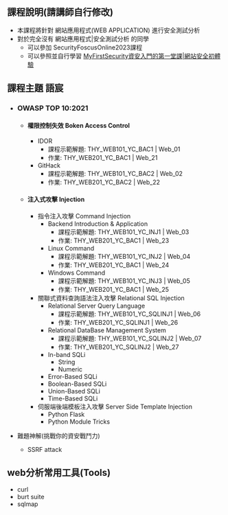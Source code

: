 
## 課程說明(請講師自行修改)
- 本課程將針對 網站應用程式(WEB APPLICATION) 進行安全測試分析
- 對於完全沒有 網站應用程式|安全測試分析 的同學
  - 可以參加 SecurityFoscusOnline2023課程
  - 可以參照並自行學習 [MyFirstSecurity資安入門的第一堂課|網站安全初體驗](https://github.com/MyFirstSecurity2020/20230301)

## 課程主題 語宸 
- ### OWASP TOP 10:2021
  - #### 權限控制失效 Boken Access Control
    - IDOR
        - 課程示範解題: THY_WEB101_YC_BAC1 | Web_01
        - 作業: THY_WEB201_YC_BAC1 | Web_21
    - GitHack
        - 課程示範解題: THY_WEB101_YC_BAC2 | Web_02
        - 作業: THY_WEB201_YC_BAC2 | Web_22
  - #### 注入式攻擊 Injection
    - 指令注入攻擊 Command Injection
      - Backend Introduction & Application
        - 課程示範解題: THY_WEB101_YC_INJ1 | Web_03
        - 作業: THY_WEB201_YC_BAC1 | Web_23
      - Linux Command
        - 課程示範解題: THY_WEB101_YC_INJ2 | Web_04
        - 作業: THY_WEB201_YC_BAC1 | Web_24
      - Windows Command
        - 課程示範解題: THY_WEB101_YC_INJ3 | Web_05
        - 作業: THY_WEB201_YC_BAC1 | Web_25
    - 關聯式資料查詢語法注入攻擊 Relational SQL Injection
      - Relational Server Query Language
        - 課程示範解題: THY_WEB101_YC_SQLINJ1 | Web_06
        - 作業: THY_WEB201_YC_SQLINJ1 | Web_26
      - Relational DataBase Management System
        - 課程示範解題: THY_WEB101_YC_SQLINJ2 | Web_07
        - 作業: THY_WEB201_YC_SQLINJ2 | Web_27
      - In-band SQLi
        - String
        - Numeric
      - Error-Based SQLi
      - Boolean-Based SQLi
      - Union-Based SQLi
      - Time-Based SQLi
    - 伺服端後端模板注入攻擊 Server Side Template Injection
      - Python Flask
      - Python Module Tricks

- 難題神解(挑戰你的資安戰鬥力)
  - SSRF attack 

## web分析常用工具(Tools)
  - curl
  - burt suite
  - sqlmap
